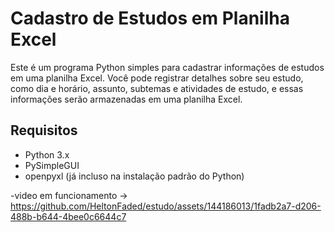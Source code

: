 # Cadastro de Estudos em Planilha Excel

Este é um programa Python simples para cadastrar informações de estudos em uma planilha Excel. Você pode registrar detalhes sobre seu estudo, como dia e horário, assunto, subtemas e atividades de estudo, e essas informações serão armazenadas em uma planilha Excel.

## Requisitos

- Python 3.x
- PySimpleGUI
- openpyxl (já incluso na instalação padrão do Python)

-video em funcionamento -> https://github.com/HeltonFaded/estudo/assets/144186013/1fadb2a7-d206-488b-b644-4bee0c6644c7




